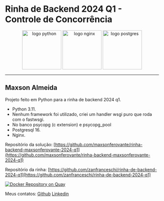 # Rinha de Backend 2024 Q1 - Controle de Concorrência

<p align="center">

  <img src="https://upload.wikimedia.org/wikipedia/commons/thumb/c/c3/Python-logo-notext.svg/800px-Python-logo-notext.svg.png" alt="logo python" width="128" height="128">
  <img src="https://upload.wikimedia.org/wikipedia/commons/c/c5/Nginx_logo.svg" alt="logo nginx" width="128" height="128">
  <img src="https://upload.wikimedia.org/wikipedia/commons/2/29/Postgresql_elephant.svg" alt="logo postgres" width="128" height="128">
</p>

---
## Maxson Almeida
Projeto feito em Python para a rinha de backend 2024 q1.
* Python 3.11.
* Nenhum framework foi utilizado, criei um handler wsgi puro que roda com o fastwsgi.
* No banco psycopg (c extension) e psycopg_pool
* Postgresql 16.
* Nginx.

Repositório da solução: [https://github.com/maxsonferovante/rinha-backend-maxsonferovante-2024-q1](https://github.com/maxsonferovante/rinha-backend-maxsonferovante-2024-q1)

Repositório da rinha: [https://github.com/zanfranceschi/rinha-de-backend-2024-q1](https://github.com/zanfranceschi/rinha-de-backend-2024-q1)

[![Docker Repository on Quay](https://quay.io/repository/maxsonferovante/rinhabackendmaxsonferovante2024q/status "Docker Repository on Quay")](https://quay.io/repository/maxsonferovante/rinhabackendmaxsonferovante2024q)

Meus contatos:
[Github](https://github.com/maxsonferovante)
[Linkedin](https://www.linkedin.com/in/maxson-almeida/)
